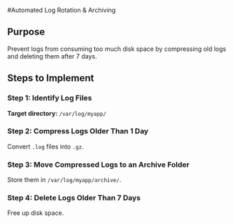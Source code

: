 
#Automated Log Rotation & Archiving 

## Purpose  
Prevent logs from consuming too much disk space by compressing old logs and deleting them after 7 days.

##  Steps to Implement

### Step 1: Identify Log Files  
**Target directory:** `/var/log/myapp/`

### Step 2: Compress Logs Older Than 1 Day  
Convert `.log` files into `.gz`.

### Step 3: Move Compressed Logs to an Archive Folder  
Store them in `/var/log/myapp/archive/`.

### Step 4: Delete Logs Older Than 7 Days  
Free up disk space.
